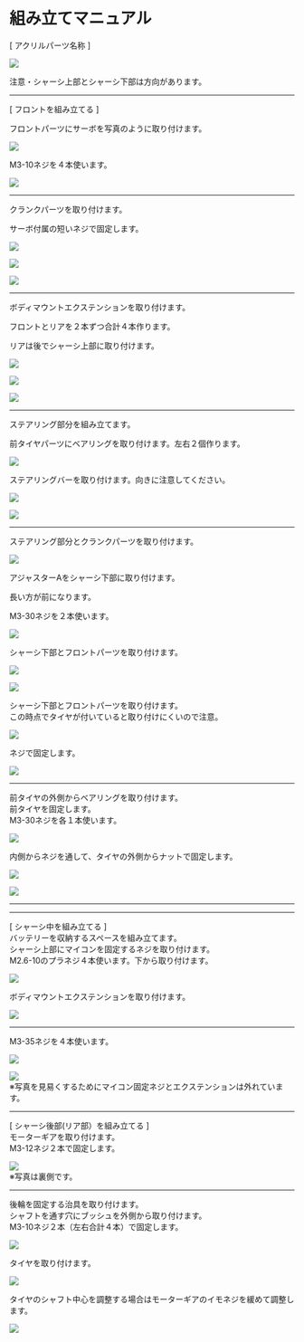 # 組み立てマニュアル

[ アクリルパーツ名称 ]

![](/type1/img/type1_m01.png)

注意・シャーシ上部とシャーシ下部は方向があります。

<hr>

[ フロントを組み立てる ]

フロントパーツにサーボを写真のように取り付けます。

![](/type1/img/type1_001.jpg)

M3-10ネジを４本使います。

![](/type1/img/type1_m02.png)

<hr>

クランクパーツを取り付けます。

サーボ付属の短いネジで固定します。

![](/type1/img/type1_002.jpg)

![](/type1/img/type1_003.jpg)

![](/type1/img/type1_m05.png)

<hr>

ボディマウントエクステンションを取り付けます。

フロントとリアを２本ずつ合計４本作ります。

リアは後でシャーシ上部に取り付けます。

![](/type1/img/type1_m03.png)

![](/type1/img/type1_m04.png)

![](/type1/img/type1_014.jpg)

<hr>

ステアリング部分を組み立てます。

前タイヤパーツにベアリングを取り付けます。左右２個作ります。

![](/type1/img/type1_m06.png)

ステアリングバーを取り付けます。向きに注意してください。

![](/type1/img/type1_m07.png)

![](/type1/img/type1_005.jpg)

<hr>

ステアリング部分とクランクパーツを取り付けます。

![](/type1/img/type1_m08.png)

アジャスターAをシャーシ下部に取り付けます。

長い方が前になります。

M3-30ネジを２本使います。

![](/type1/img/type1_m09.png)

シャーシ下部とフロントパーツを取り付けます。<br>

![](/type1/img/type1_006.jpg)

![](/type1/img/type1_007a.jpg)

シャーシ下部とフロントパーツを取り付けます。<br>
この時点でタイヤが付いていると取り付けにくいので注意。<br>

![](/type1/img/type1_008.jpg)

ネジで固定します。<br>

![](/type1/img/type1_009.jpg)

<hr>

前タイヤの外側からベアリングを取り付けます。<br>
前タイヤを固定します。<br>
M3-30ネジを各１本使います。

![](/type1/img/type1_010.jpg)

内側からネジを通して、タイヤの外側からナットで固定します。<br>

![](/type1/img/type1_011.jpg)

![](/type1/img/type1_012.jpg)

<hr>



<hr>

[ シャーシ中を組み立てる ]<br>
バッテリーを収納するスペースを組み立てます。<br>
シャーシ上部にマイコンを固定するネジを取り付けます。<br>
M2.6-10のプラネジ４本使います。下から取り付けます。

![](/type1/img/type1_019.jpg)

ボディマウントエクステンションを取り付けます。<br>

![](/type1/img/type1_020.jpg)

<hr>

M3-35ネジを４本使います。<br>

![](/type1/img/type1_015.jpg)

![](/type1/img/type1_016.jpg)<br>
※写真を見易くするためにマイコン固定ネジとエクステンションは外れています。

<hr>

[ シャーシ後部(リア部）を組み立てる ]<br>
モーターギアを取り付けます。<br>
M3-12ネジ２本で固定します。<br>

![](/type1/img/type1_021a.jpg)
<br>
※写真は裏側です。<br>

<hr>

後輪を固定する治具を取り付けます。<br>
シャフトを通す穴にブッシュを外側から取り付けます。<br>
M3-10ネジ２本（左右合計４本）で固定します。

![](/type1/img/type1_021b.jpg)

タイヤを取り付けます。<br>

![](/type1/img/type1_022.jpg)

タイヤのシャフト中心を調整する場合はモーターギアのイモネジを緩めて調整します。<br>

![](/type1/img/type1_023.jpg)
